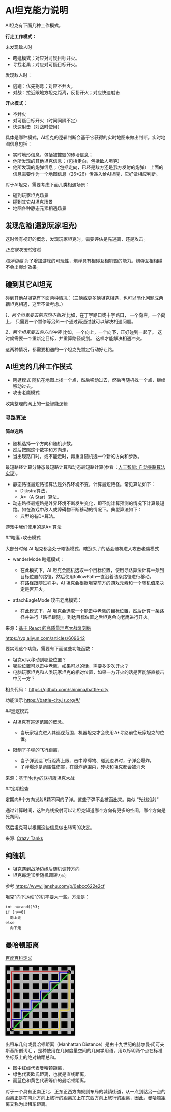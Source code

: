 # AI坦克能力说明

AI坦克有下面几种工作模式。

**行走工作模式：**

未发现敌人时
* 瞎逛模式；对应对可疑目标开火。
* 寻找老巢；对应对可疑目标开火。

发现敌人时：
* 逃跑：优先拐弯；对应不开火。
* 对战：拉近跟地方坦克距离，反复开火；对应快速射击

**开火模式：**
* 不开火
* 对可疑目标开火（时间间隔不定）
* 快速射击（对战时使用）

具体是哪种模式，AI坦克的逻辑判断会基于它获得的实时地图来做出判断。实时地图信息包括：
* 实时地形信息，包括被摧毁的砖墙信息；
* 他所发现的其他坦克信息；（包括走向，包括敌人坦克）
* 他所发现的炮弹信息；（包括走向，已经是敌方还是我方发射的炮弹）
上面的信息需要作为一个地图信息（26*26）传递入给AI坦克，它好做相应判断。


对于AI坦克，需要考虑下面几类相遇场景：

* 碰到玩家坦克场景
* 碰到其它AI坦克场景
* 地图各种静态元素相遇场景

## 发现危险(遇到玩家坦克)
这时候有视野的概念，发现玩家坦克时，需要评估是先逃离，还是攻击。

*正在被攻击的危险*

*炮弹相碰*
为了增加游戏的可玩性，炮弹具有相碰互相销毁的能力。炮弹互相相碰不会出爆炸效果。

## 碰到其它AI坦克

碰到其他AI坦克有下面两种情况：（三辆或更多辆坦克相遇，也可以简化问题成两辆坦克相遇，这里不做考虑。）

*1、两个坦克要去的方向不相对*
比如，在丁字路口或十字路口， 一个向左，一个向上， 只需要一个暂停等另外一个通过再通过就可以解决相遇问题。

*2、两个坦克要去的方向冲突*
比如，一个向上，一个向下，正好碰到一起了。 
这时候需要一个重新定目标，并重算路径规划。 这样才能解决相遇冲突。

这两种情况，都需要相遇的一个坦克先暂定行动好让路。


## AI坦克的几种工作模式

* 瞎逛模式
  随机在地图上找一个点，然后移动过去，然后再随机找一个点，继续移动过去。
* 攻击老鹰模式

收集整理的网上的一些智能逻辑

### 寻路算法



#### 简单选路

* 随机选择一个方向和随机步数。
* 然后按照这个数字和方向走，
* 当出现路口时，或不能走时，再重复随机选一个新的方向和步数。



最短路经计算分静态最短路计算和动态最短路计算(参看：[人工智能: 自动寻路算法实现](https://www.cnblogs.com/flyinggod/p/8671053.html))。

* 静态路径最短路径算法是外界环境不变，计算最短路径。常见算法如下：
    * Dijkstra算法，
    * A\*（A Star）算法。 
* 动态路径最短路是外界环境不断发生变化，即不能计算预测的情况下计算最短路。如在游戏中敌人或障碍物不断移动的情况下。典型算法如下：
    * 典型的有D*算法。

游戏中我们使用的是A\* 算法

##瞎逛+攻击模式

大部分时候 AI 坦克都会处于瞎逛模式，瞎逛久了的话会随机进入攻击老鹰模式

* wanderMode 瞎逛模式：
	* 在此模式下，AI 坦克会随机选取一个目标位置，使用寻路算法计算一条到目标位置的路径，然后使用followPath一直沿着该条路径进行移动。
	* 在路径跟随过程中，AI 坦克会根据坦克前方的游戏元素和一个随机值来决定是否开火。

* attachEagleMode 攻击老鹰模式：
	* 在此模式下，AI 坦克会选取一个能击中老鹰的目标位置，然后计算一条路径并进行「路径跟随」，到达目标位置之后坦克会向老鹰进行开火。

来源：[基于 React 的高质量坦克大战复刻版](https://toutiao.io/posts/xqdgmt/preview)

<https://yq.aliyun.com/articles/609642>

要实现这个功能，需要有下面这些功能函数：

* 坦克可以移动到哪些位置？
* 哪些位置可以击中老鹰，如果可以的话，需要多少次开火？
* 电脑玩家坦克和人类玩家坦克的相对位置，如果一方开火的话是否能够直接击中另一方？

相关代码：
<https://github.com/shinima/battle-city>

功能演示 <https://battle-city.js.org/#/>

##巡逻模式

* AI坦克有巡逻范围的概念。
	* 当玩家坦克进入其巡逻范围，机器坦克才会使用A*寻路前往玩家坦克的位置。

* 限制了子弹的飞行距离，
	* 当子弹到达飞行距离上限、击中障碍物、碰到边界时，子弹会爆炸。
	* 子弹爆炸是范围性伤害，在爆炸范围内，砖块和坦克都会被消灭

来源：[基于Netty的联机版坦克大战](https://iambigboss.top/post/54771_1_1.html)

##定期检查

定期向8个方向发射8颗不同的子弹。这些子弹不会被画出来。类似 “光线投射”

通过计算时间，这种光线投射可以让坦克知道哪个方向有更多的空间，哪个方向是死胡同。

然后坦克可以根据这些信息做出转弯的决定。


来源: [Crazy Tanks](https://yangyukai.com/projects/2018/fall/15112)


## 纯随机

* 坦克遇到战场边缘后随机调转方向
* 坦克每走10步随机调转方向	

参考 <https://www.jianshu.com/p/0ebcc622e2cf>

坦克"向下运动"的机率要大一些。方法是：   
````
int n=rand()%3;
if (n==0)
  向上走
else
  向下走
````

## 曼哈顿距离

[百度百科定义](https://baike.baidu.com/item/%E6%9B%BC%E5%93%88%E9%A1%BF%E8%B7%9D%E7%A6%BB)

![曼哈顿距离](ManhattanDistance.jpg)

出租车几何或曼哈顿距离（Manhattan Distance）是由十九世纪的赫尔曼·闵可夫斯基所创词汇 ，是种使用在几何度量空间的几何学用语，用以标明两个点在标准坐标系上的绝对轴距总和。

* 图中红线代表曼哈顿距离，
* 绿色代表欧氏距离，也就是直线距离，
* 而蓝色和黄色代表等价的曼哈顿距离。

对于一个具有正南正北、正东正西方向规则布局的城镇街道，从一点到达另一点的距离正是在南北方向上旅行的距离加上在东西方向上旅行的距离，因此，曼哈顿距离又称为出租车距离。
